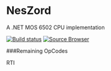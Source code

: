 # NesZord
A .NET MOS 6502 CPU implementation

[![Build status](https://ci.appveyor.com/api/projects/status/c7qseic3yx09vnjh?svg=true)](https://ci.appveyor.com/project/rmterra/neszord)
[![Source Browser](https://img.shields.io/badge/Browse-Source-green.svg)](http://sourcebrowser.io/Browse/rmterra/NesZord)

###Remaining OpCodes

RTI